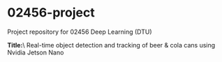 # 02456-project
Project repository for 02456 Deep Learning (DTU)

**Title:**\ 
Real-time object detection and tracking of beer & cola cans using Nvidia Jetson Nano
